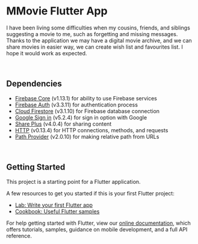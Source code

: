# MMovie Flutter App
I have been living some difficulties when my cousins, friends, and siblings suggesting a movie to me, such as forgetting and missing messages. Thanks to the application we may have a digital movie archive, and we can share movies in easier way, we can create wish list and favourites list. I hope it would work as expected.

<br/>

## Dependencies
* [Firebase Core](https://www.npmjs.com/package/cors)
(v1.13.1) for ability to use Firebase services
* [Firebase Auth](https://www.npmjs.com/package/express)
(v3.3.11) for authentication process
* [Cloud Firestore](https://www.npmjs.com/package/helmet)
(v3.1.10) for Firebase database connection
* [Google Sign in](https://www.npmjs.com/package/dotenv)
(v5.2.4) for sign in option with Google
* [Share Plus](https://www.npmjs.com/package/crypto-js)
(v4.0.4) for sharing content
* [HTTP](https://www.npmjs.com/package/nodemon)
(v0.13.4) for HTTP connections, methods, and requests
* [Path Provider](https://www.npmjs.com/package/nodemon)
(v2.0.10) for making relative path from URLs

<br/>

## Getting Started

This project is a starting point for a Flutter application.

A few resources to get you started if this is your first Flutter project:

- [Lab: Write your first Flutter app](https://flutter.dev/docs/get-started/codelab)
- [Cookbook: Useful Flutter samples](https://flutter.dev/docs/cookbook)

For help getting started with Flutter, view our
[online documentation](https://flutter.dev/docs), which offers tutorials,
samples, guidance on mobile development, and a full API reference.
